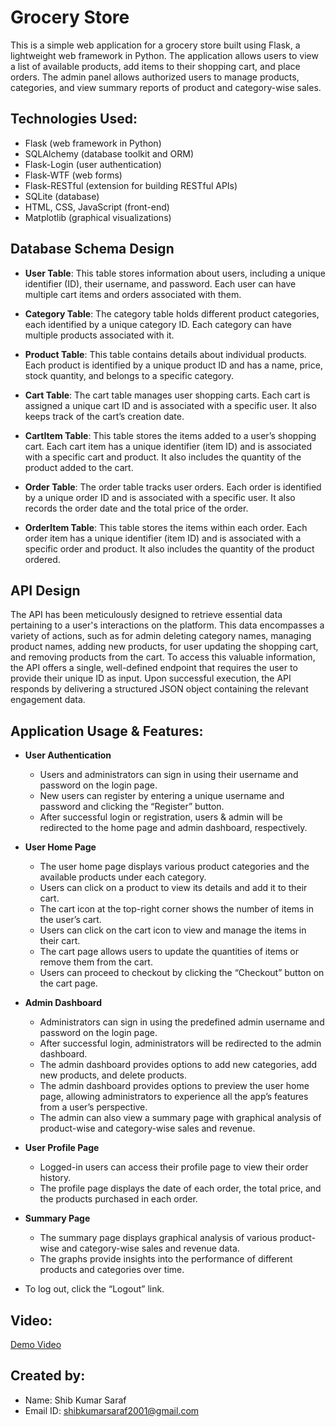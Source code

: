 # Grocery Store

This is a simple web application for a grocery store built using Flask, a lightweight web framework in Python. The application allows users to view a list of available products, add items to their shopping cart, and place orders. The admin panel allows authorized users to manage products, categories, and view summary reports of product and category-wise sales.

## Technologies Used:
- Flask (web framework in Python)
- SQLAlchemy (database toolkit and ORM)
- Flask-Login (user authentication)
- Flask-WTF (web forms)
- Flask-RESTful (extension for building RESTful APIs)
- SQLite (database)
- HTML, CSS, JavaScript (front-end)
- Matplotlib (graphical visualizations)

## Database Schema Design

- **User Table**: This table stores information about users, including a unique identifier (ID), their username, and password. Each user can have multiple cart items and orders associated with them.

- **Category Table**: The category table holds different product categories, each identified by a unique category ID. Each category can have multiple products associated with it.

- **Product Table**: This table contains details about individual products. Each product is identified by a unique product ID and has a name, price, stock quantity, and belongs to a specific category.

- **Cart Table**: The cart table manages user shopping carts. Each cart is assigned a unique cart ID and is associated with a specific user. It also keeps track of the cart’s creation date.

- **CartItem Table**: This table stores the items added to a user’s shopping cart. Each cart item has a unique identifier (item ID) and is associated with a specific cart and product. It also includes the quantity of the product added to the cart.

- **Order Table**: The order table tracks user orders. Each order is identified by a unique order ID and is associated with a specific user. It also records the order date and the total price of the order.

- **OrderItem Table**: This table stores the items within each order. Each order item has a unique identifier (item ID) and is associated with a specific order and product. It also includes the quantity of the product ordered.

## API Design

The API has been meticulously designed to retrieve essential data pertaining to a user's interactions on the platform. This data encompasses a variety of actions, such as for admin deleting category names, managing product names, adding new products, for user updating the shopping cart, and removing products from the cart. To access this valuable information, the API offers a single, well-defined endpoint that requires the user to provide their unique ID as input. Upon successful execution, the API responds by delivering a structured JSON object containing the relevant engagement data.

## Application Usage & Features:

- **User Authentication**
  - Users and administrators can sign in using their username and password on the login page.
  - New users can register by entering a unique username and password and clicking the “Register” button.
  - After successful login or registration, users & admin will be redirected to the home page and admin dashboard, respectively.

- **User Home Page**
  - The user home page displays various product categories and the available products under each category.
  - Users can click on a product to view its details and add it to their cart.
  - The cart icon at the top-right corner shows the number of items in the user’s cart.
  - Users can click on the cart icon to view and manage the items in their cart.
  - The cart page allows users to update the quantities of items or remove them from the cart.
  - Users can proceed to checkout by clicking the “Checkout” button on the cart page.

- **Admin Dashboard**
  - Administrators can sign in using the predefined admin username and password on the login page.
  - After successful login, administrators will be redirected to the admin dashboard.
  - The admin dashboard provides options to add new categories, add new products, and delete products.
  - The admin dashboard provides options to preview the user home page, allowing administrators to experience all the app’s features from a user’s perspective.
  - The admin can also view a summary page with graphical analysis of product-wise and category-wise sales and revenue.

- **User Profile Page**
  - Logged-in users can access their profile page to view their order history.
  - The profile page displays the date of each order, the total price, and the products purchased in each order.

- **Summary Page**
  - The summary page displays graphical analysis of various product-wise and category-wise sales and revenue data.
  - The graphs provide insights into the performance of different products and categories over time.

- To log out, click the “Logout” link.

## Video:
[Demo Video](https://drive.google.com/file/d/1D1AdoiWmMt6uuFHKex8Z_PLZGrzyTPBH/view?usp=sharing)

## Created by:
- Name: Shib Kumar Saraf
- Email ID: shibkumarsaraf2001@gmail.com
